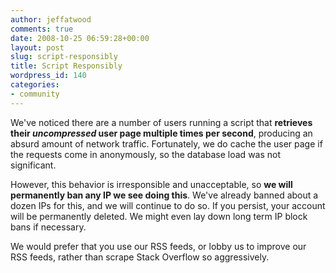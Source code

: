```yaml
---
author: jeffatwood
comments: true
date: 2008-10-25 06:59:28+00:00
layout: post
slug: script-responsibly
title: Script Responsibly
wordpress_id: 140
categories:
- community
---
```



We've noticed there are a number of users running a script that **retrieves their _uncompressed_ user page multiple times per second**, producing an absurd amount of network traffic. Fortunately, we do cache the user page if the requests come in anonymously, so the database load was not significant.



However, this behavior is irresponsible and unacceptable, so **we will permanently ban any IP we see doing this**. We've already banned about a dozen IPs for this, and we will continue to do so. If you persist, your account will be permanently deleted. We might even lay down long term IP block bans if necessary.



We would prefer that you use our RSS feeds, or lobby us to improve our RSS feeds, rather than scrape Stack Overflow so aggressively.

